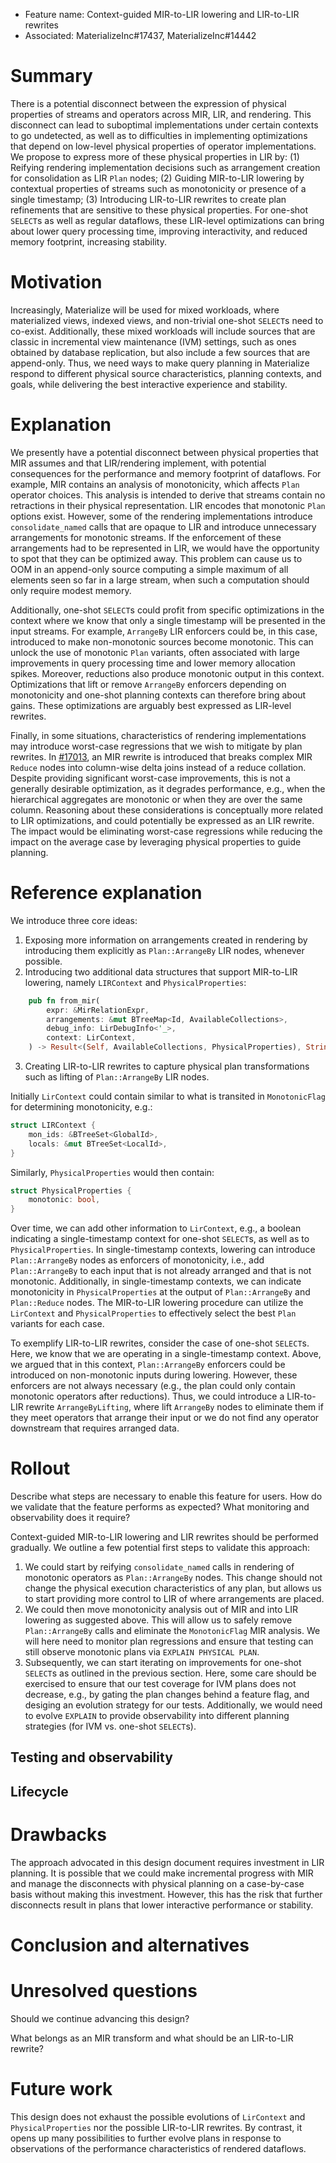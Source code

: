 - Feature name: Context-guided MIR-to-LIR lowering and LIR-to-LIR rewrites
- Associated: MaterializeInc#17437, MaterializeInc#14442

# Summary
[summary]: #summary

There is a potential disconnect between the expression of physical properties of streams and operators across MIR, LIR,
and rendering. This disconnect can lead to suboptimal implementations under certain contexts to go undetected, as well
as to difficulties in implementing optimizations that depend on low-level physical properties of operator implementations.
We propose to express more of these physical properties in LIR by: (1) Reifying rendering implementation decisions such as
arrangement creation for consolidation as LIR `Plan` nodes; (2) Guiding MIR-to-LIR lowering by contextual properties of
streams such as monotonicity or presence of a single timestamp; (3) Introducing LIR-to-LIR rewrites to create plan refinements
that are sensitive to these physical properties. For one-shot `SELECT`s as well as regular dataflows, these LIR-level
optimizations can bring about lower query processing time, improving interactivity, and reduced memory footprint, increasing stability.

# Motivation
[motivation]: #motivation

Increasingly, Materialize will be used for mixed workloads, where materialized views, indexed views, and non-trivial one-shot `SELECT`s need to co-exist.
Additionally, these mixed workloads will include sources that are classic in incremental view maintenance (IVM) settings, such as ones obtained
by database replication, but also include a few sources that are append-only. Thus, we need ways to make query planning in Materialize respond
to different physical source characteristics, planning contexts, and goals, while delivering the best interactive experience and stability.

# Explanation
[explanation]: #explanation

We presently have a potential disconnect between physical properties that MIR assumes and that LIR/rendering implement,
with potential consequences for the performance and memory footprint of dataflows. For example, MIR contains an analysis of
monotonicity, which affects `Plan` operator choices. This analysis is intended to derive that streams contain no retractions in
their physical representation. LIR encodes that monotonic `Plan` options exist. However, some of the rendering implementations
introduce `consolidate_named` calls that are opaque to LIR and introduce unnecessary arrangements for monotonic streams. If
the enforcement of these arrangements had to be represented in LIR, we would have the opportunity to spot that they can be
optimized away. This problem can cause us to OOM in an append-only source computing a simple maximum of all elements seen
so far in a large stream, when such a computation should only require modest memory.

Additionally, one-shot `SELECT`s could profit from specific optimizations in the context where we know that only a single
timestamp will be presented in the input streams. For example, `ArrangeBy` LIR enforcers could be, in this case, introduced to
make non-monotonic sources become monotonic. This can unlock the use of monotonic `Plan` variants, often associated with large
improvements in query processing time and lower memory allocation spikes. Moreover, reductions also produce monotonic output in
this context. Optimizations that lift or remove `ArrangeBy` enforcers depending on monotonicity and one-shot planning contexts
can therefore bring about gains. These optimizations are arguably best expressed as LIR-level rewrites.

Finally, in some situations, characteristics of rendering implementations may introduce worst-case regressions that we wish to
mitigate by plan rewrites. In [#17013](https://github.com/MaterializeInc/materialize/pull/17013), an MIR rewrite is introduced that
breaks complex MIR `Reduce` nodes into column-wise delta joins instead of a reduce collation. Despite providing significant
worst-case improvements, this is not a generally desirable optimization, as it degrades performance, e.g., when the hierarchical
aggregates are monotonic or when they are over the same column. Reasoning about these considerations is conceptually more related
to LIR optimizations, and could potentially be expressed as an LIR rewrite. The impact would be eliminating worst-case
regressions while reducing the impact on the average case by leveraging physical properties to guide planning.

# Reference explanation
[reference-explanation]: #reference-explanation

We introduce three core ideas:

1. Exposing more information on arrangements created in rendering by introducing them explicitly as `Plan::ArrangeBy` LIR nodes, whenever possible.
2. Introducing two additional data structures that support MIR-to-LIR lowering, namely `LIRContext` and `PhysicalProperties`:
```Rust
    pub fn from_mir(
        expr: &MirRelationExpr,
        arrangements: &mut BTreeMap<Id, AvailableCollections>,
        debug_info: LirDebugInfo<'_>,
        context: LirContext,
    ) -> Result<(Self, AvailableCollections, PhysicalProperties), String>
```
3. Creating LIR-to-LIR rewrites to capture physical plan transformations such as lifting of `Plan::ArrangeBy` LIR nodes.

Initially `LirContext` could contain similar to what is transited in `MonotonicFlag` for determining monotonicity, e.g.:

```Rust
struct LIRContext {
    mon_ids: &BTreeSet<GlobalId>,
    locals: &mut BTreeSet<LocalId>,
}
```

Similarly, `PhysicalProperties` would then contain:

```Rust
struct PhysicalProperties {
    monotonic: bool,
}
```

Over time, we can add other information to `LirContext`, e.g., a boolean indicating a single-timestamp context for one-shot `SELECT`s,
as well as to `PhysicalProperties`. In single-timestamp contexts, lowering can introduce `Plan::ArrangeBy` nodes as enforcers of monotonicity,
i.e., add `Plan::ArrangeBy` to each input that is not already arranged and that is not monotonic. Additionally, in single-timestamp contexts,
we can indicate monotonicity in `PhysicalProperties` at the output of `Plan::ArrangeBy` and `Plan::Reduce` nodes. The MIR-to-LIR lowering
procedure can utilize the `LirContext` and `PhysicalProperties` to effectively select the best `Plan` variants for each case.

To exemplify LIR-to-LIR rewrites, consider the case of one-shot `SELECT`s. Here, we know that we are operating in a single-timestamp context.
Above, we argued that in this context, `Plan::ArrangeBy` enforcers could be introduced on non-monotonic inputs during lowering. However, these
enforcers are not always necessary (e.g., the plan could only contain monotonic operators after reductions). Thus, we could introduce a LIR-to-LIR
rewrite `ArrangeByLifting`, where lift `ArrangeBy` nodes to eliminate them if they meet operators that arrange their input or we do not find any
operator downstream that requires arranged data.

# Rollout
[rollout]: #rollout

Describe what steps are necessary to enable this feature for users.
How do we validate that the feature performs as expected? What monitoring and observability does it require?

Context-guided MIR-to-LIR lowering and LIR rewrites should be performed gradually. We outline a few
potential first steps to validate this approach:

1. We could start by reifying `consolidate_named` calls in rendering of monotonic operators as `Plan::ArrangeBy` nodes. This change should not change
the physical execution characteristics of any plan, but allows us to start providing more control to LIR of where arrangements are placed.
2. We could then move monotonicity analysis out of MIR and into LIR lowering as suggested above. This will allow us to safely remove `Plan::ArrangeBy`
calls and eliminate the `MonotonicFlag` MIR analysis. We will here need to monitor plan regressions and ensure that testing can still observe monotonic
plans via `EXPLAIN PHYSICAL PLAN`.
3. Subsequently, we can start iterating on improvements for one-shot `SELECT`s as outlined in the previous section. Here, some care should be exercised
to ensure that our test coverage for IVM plans does not decrease, e.g., by gating the plan changes behind a feature flag, and desiging an evolution strategy
for our tests. Additionally, we would need to evolve `EXPLAIN` to provide observability into different planning strategies (for IVM vs. one-shot `SELECT`s).

## Testing and observability
[testing-and-observability]: #testing-and-observability

## Lifecycle
[lifecycle]: #lifecycle

# Drawbacks
[drawbacks]: #drawbacks

The approach advocated in this design document requires investment in LIR planning. It is possible that we could make incremental progress with MIR and manage
the disconnects with physical planning on a case-by-case basis without making this investment. However, this has the risk that further disconnects result
in plans that lower interactive performance or stability.

# Conclusion and alternatives
[conclusion-and-alternatives]: #conclusion-and-alternatives

# Unresolved questions
[unresolved-questions]: #unresolved-questions

Should we continue advancing this design?

What belongs as an MIR transform and what should be an LIR-to-LIR rewrite?

# Future work
[future-work]: #future-work

This design does not exhaust the possible evolutions of `LirContext` and `PhysicalProperties` nor the possible LIR-to-LIR rewrites. By contrast, it opens up
many possibilities to further evolve plans in response to observations of the performance characteristics of rendered dataflows.
